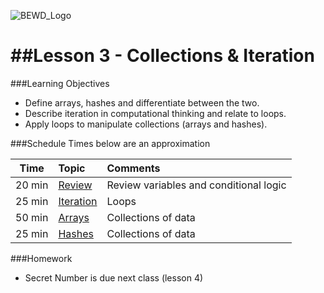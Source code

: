 ![BEWD_Logo](../assets/BEWD_Logo.png)


##Lesson 3 - Collections & Iteration 
========

###Learning Objectives

*	Define arrays, hashes and differentiate between the two.
*	Describe iteration in computational thinking and relate to loops.
*	Apply loops to manipulate collections  (arrays and hashes). 



###Schedule
Times below are an approximation

| Time        | Topic|Comments|
| ------------- |:-------------|:-------------|
| 20 min | [Review](https://github.com/tdyer/ruby-basics)| Review variables and conditional logic |
| 25 min | [Iteration](https://github.com/tdyer/ruby-basics) | Loops |
| 50 min | [Arrays](https://github.com/tdyer/ruby-arrays)| Collections of data|
| 25 min | [Hashes](https://github.com/tdyer/ruby-hashes) | Collections of data |




###Homework

-	Secret Number is due next class (lesson 4)


